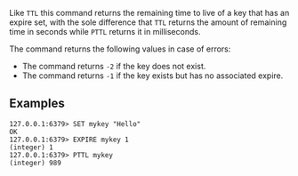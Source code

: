 Like `TTL` this command returns the remaining time to live of a key that has an
expire set, with the sole difference that `TTL` returns the amount of remaining
time in seconds while `PTTL` returns it in milliseconds.

The command returns the following values in case of errors:

* The command returns `-2` if the key does not exist.
* The command returns `-1` if the key exists but has no associated expire.

## Examples

```
127.0.0.1:6379> SET mykey "Hello"
OK
127.0.0.1:6379> EXPIRE mykey 1
(integer) 1
127.0.0.1:6379> PTTL mykey
(integer) 989
```
